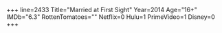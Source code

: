 +++
line=2433
Title="Married at First Sight"
Year=2014
Age="16+"
IMDb="6.3"
RottenTomatoes=""
Netflix=0
Hulu=1
PrimeVideo=1
Disney=0
+++

